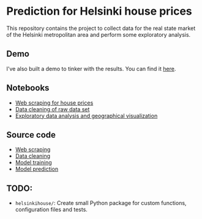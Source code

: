 # Prediction for Helsinki house prices

This repository contains the project to collect data for the real state market of the Helsinki metropolitan area and perform some 
exploratory analysis.

## Demo
I've also built a demo to tinker with the results.
You can find it [here](https://albertonietos-helsinki-house-apphelsinki-house-price-app-494vpl.streamlit.app/).
## Notebooks
- [Web scraping for house prices](https://github.com/albertonietos/helsinki-house-price/blob/main/notebooks/01-web-scrapper-notebook.ipynb)
- [Data cleaning of raw data set](https://github.com/albertonietos/helsinki-house-price/blob/main/notebooks/02-data-cleaning-notebook.ipynb)
- [Exploratory data analysis and geographical visualization](https://github.com/albertonietos/helsinki-house-price/blob/main/notebooks/03-exploratory-data-analysis.ipynb)

## Source code
- [Web scraping](https://github.com/albertonietos/helsinki-house-price/tree/main/src/web_scrapper.py)
- [Data cleaning](https://github.com/albertonietos/helsinki-house-price/tree/main/src/data_cleaner.py)
- [Model training](https://github.com/albertonietos/helsinki-house-price/tree/main/src/model_trainer.py)
- [Model prediction](https://github.com/albertonietos/helsinki-house-price/tree/main/src/model_predictor.py)

## TODO:
- `helsinkihouse/`: Create small Python package for custom functions, configuration files and tests.